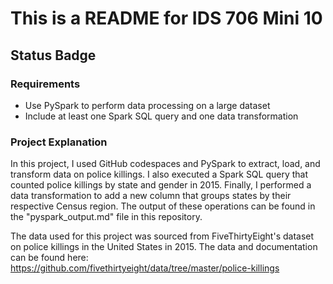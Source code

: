  # This is a README for IDS 706 Mini 10

## Status Badge 

### Requirements
-   Use PySpark to perform data processing on a large dataset
-   Include at least one Spark SQL query and one data transformation

### Project Explanation

In this project, I used GitHub codespaces and PySpark to extract, load, and transform data on police killings. I also executed a Spark SQL query that counted police killings by state and gender in 2015. Finally, I performed a data transformation to add a new column that groups states by their respective Census region. The output of these operations can be found in the "pyspark_output.md" file in this repository. 

The data used for this project was sourced from FiveThirtyEight's dataset on police killings in the United States in 2015. The data and documentation can be found here: https://github.com/fivethirtyeight/data/tree/master/police-killings

